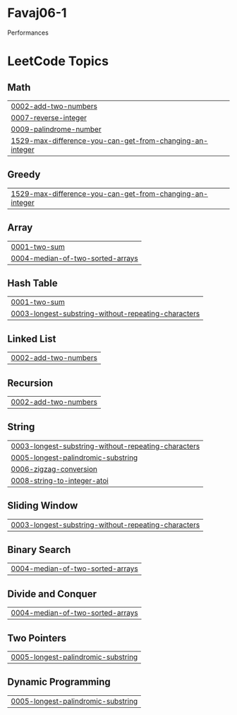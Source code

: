 # Favaj06-1
Performances

<!---LeetCode Topics Start-->
# LeetCode Topics
## Math
|  |
| ------- |
| [0002-add-two-numbers](https://github.com/Favaj06/Favaj06-1/tree/master/0002-add-two-numbers) |
| [0007-reverse-integer](https://github.com/Favaj06/Favaj06-1/tree/master/0007-reverse-integer) |
| [0009-palindrome-number](https://github.com/Favaj06/Favaj06-1/tree/master/0009-palindrome-number) |
| [1529-max-difference-you-can-get-from-changing-an-integer](https://github.com/Favaj06/Favaj06-1/tree/master/1529-max-difference-you-can-get-from-changing-an-integer) |
## Greedy
|  |
| ------- |
| [1529-max-difference-you-can-get-from-changing-an-integer](https://github.com/Favaj06/Favaj06-1/tree/master/1529-max-difference-you-can-get-from-changing-an-integer) |
## Array
|  |
| ------- |
| [0001-two-sum](https://github.com/Favaj06/Favaj06-1/tree/master/0001-two-sum) |
| [0004-median-of-two-sorted-arrays](https://github.com/Favaj06/Favaj06-1/tree/master/0004-median-of-two-sorted-arrays) |
## Hash Table
|  |
| ------- |
| [0001-two-sum](https://github.com/Favaj06/Favaj06-1/tree/master/0001-two-sum) |
| [0003-longest-substring-without-repeating-characters](https://github.com/Favaj06/Favaj06-1/tree/master/0003-longest-substring-without-repeating-characters) |
## Linked List
|  |
| ------- |
| [0002-add-two-numbers](https://github.com/Favaj06/Favaj06-1/tree/master/0002-add-two-numbers) |
## Recursion
|  |
| ------- |
| [0002-add-two-numbers](https://github.com/Favaj06/Favaj06-1/tree/master/0002-add-two-numbers) |
## String
|  |
| ------- |
| [0003-longest-substring-without-repeating-characters](https://github.com/Favaj06/Favaj06-1/tree/master/0003-longest-substring-without-repeating-characters) |
| [0005-longest-palindromic-substring](https://github.com/Favaj06/Favaj06-1/tree/master/0005-longest-palindromic-substring) |
| [0006-zigzag-conversion](https://github.com/Favaj06/Favaj06-1/tree/master/0006-zigzag-conversion) |
| [0008-string-to-integer-atoi](https://github.com/Favaj06/Favaj06-1/tree/master/0008-string-to-integer-atoi) |
## Sliding Window
|  |
| ------- |
| [0003-longest-substring-without-repeating-characters](https://github.com/Favaj06/Favaj06-1/tree/master/0003-longest-substring-without-repeating-characters) |
## Binary Search
|  |
| ------- |
| [0004-median-of-two-sorted-arrays](https://github.com/Favaj06/Favaj06-1/tree/master/0004-median-of-two-sorted-arrays) |
## Divide and Conquer
|  |
| ------- |
| [0004-median-of-two-sorted-arrays](https://github.com/Favaj06/Favaj06-1/tree/master/0004-median-of-two-sorted-arrays) |
## Two Pointers
|  |
| ------- |
| [0005-longest-palindromic-substring](https://github.com/Favaj06/Favaj06-1/tree/master/0005-longest-palindromic-substring) |
## Dynamic Programming
|  |
| ------- |
| [0005-longest-palindromic-substring](https://github.com/Favaj06/Favaj06-1/tree/master/0005-longest-palindromic-substring) |
<!---LeetCode Topics End-->
